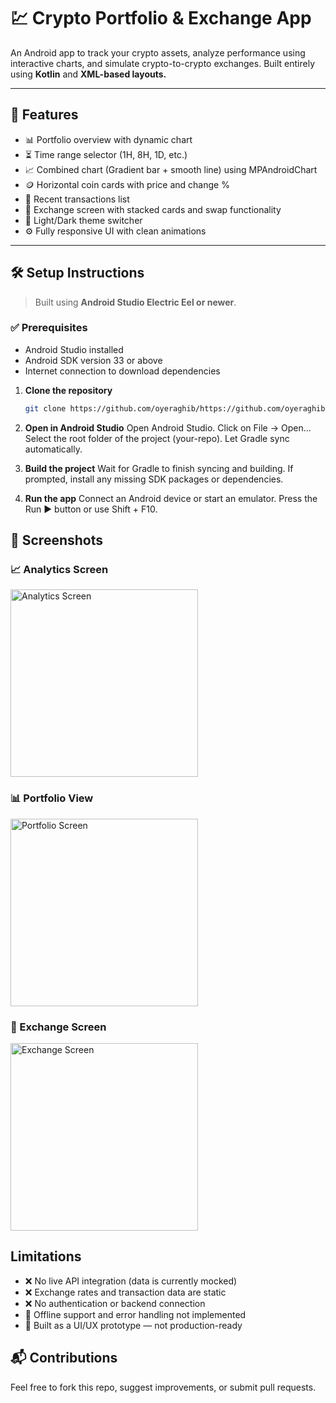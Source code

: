 # 💹 Crypto Portfolio & Exchange App

An Android app to track your crypto assets, analyze performance using interactive charts, and simulate crypto-to-crypto exchanges. Built entirely using **Kotlin** and **XML-based layouts.**

---

## 🚀 Features

- 📊 Portfolio overview with dynamic chart
- ⏳ Time range selector (1H, 8H, 1D, etc.)
- 📈 Combined chart (Gradient bar + smooth line) using MPAndroidChart
- 🪙 Horizontal coin cards with price and change %
- 📄 Recent transactions list
- 🔄 Exchange screen with stacked cards and swap functionality
- 🌙 Light/Dark theme switcher
- ⚙️ Fully responsive UI with clean animations

---

## 🛠️ Setup Instructions

> Built using **Android Studio Electric Eel or newer**.

### ✅ Prerequisites
- Android Studio installed
- Android SDK version 33 or above
- Internet connection to download dependencies

1. **Clone the repository**
   ```bash
   git clone https://github.com/oyeraghib/https://github.com/oyeraghib/CryptoExchangeApp.git

2. **Open in Android Studio**
Open Android Studio.
Click on File → Open...
Select the root folder of the project (your-repo).
Let Gradle sync automatically.

3. **Build the project**
Wait for Gradle to finish syncing and building.
If prompted, install any missing SDK packages or dependencies.

4. **Run the app**
Connect an Android device or start an emulator.
Press the Run ▶️ button or use Shift + F10.



## 📸 Screenshots

### 📈 Analytics Screen
<img src="https://github.com/user-attachments/assets/00ed7ba9-b20c-4041-bd91-c0539a23eeda" alt="Analytics Screen" width="300"/>

### 📊 Portfolio View
<img src="https://github.com/user-attachments/assets/7b0cc712-d151-4b0d-bb38-d610cdbbc4f1" alt="Portfolio Screen" width="300"/>

### 🔁 Exchange Screen
<img src="https://github.com/user-attachments/assets/cb6ad9f8-3e79-47d8-80e6-745c2e4c4cbf" alt="Exchange Screen" width="300"/>



## Limitations
- ❌ No live API integration (data is currently mocked)
- ❌ Exchange rates and transaction data are static
- ❌ No authentication or backend connection
- 📶 Offline support and error handling not implemented
- 🧪 Built as a UI/UX prototype — not production-ready


## 📬 Contributions
Feel free to fork this repo, suggest improvements, or submit pull requests.
